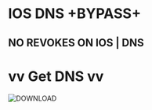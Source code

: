 # IOS DNS +BYPASS+
## NO REVOKES ON IOS | DNS

# vv Get DNS vv
![DOWNLOAD](https://raw.githubusercontent.com/vkxd/kadxDNS/main/kadxDNS.mobileconfig.mobileconfig)
